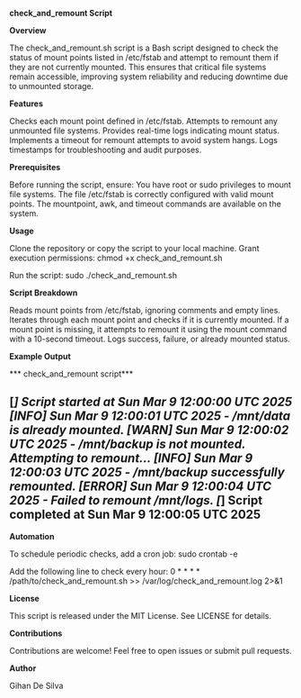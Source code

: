 **check_and_remount Script**

**Overview**

The check_and_remount.sh script is a Bash script designed to check the status of mount points listed in /etc/fstab and attempt to remount them if they are not currently mounted. This ensures that critical file systems remain accessible, improving system reliability and reducing downtime due to unmounted storage.

**Features**

Checks each mount point defined in /etc/fstab.
Attempts to remount any unmounted file systems.
Provides real-time logs indicating mount status.
Implements a timeout for remount attempts to avoid system hangs.
Logs timestamps for troubleshooting and audit purposes.

**Prerequisites**

Before running the script, ensure:
You have root or sudo privileges to mount file systems.
The file /etc/fstab is correctly configured with valid mount points.
The mountpoint, awk, and timeout commands are available on the system.

**Usage**

Clone the repository or copy the script to your local machine.
Grant execution permissions:
chmod +x check_and_remount.sh

Run the script:
sudo ./check_and_remount.sh

**Script Breakdown**

Reads mount points from /etc/fstab, ignoring comments and empty lines.
Iterates through each mount point and checks if it is currently mounted.
If a mount point is missing, it attempts to remount it using the mount command with a 10-second timeout.
Logs success, failure, or already mounted status.

**Example Output**

***  check_and_remount script***

[***] Script started at Sun Mar 9 12:00:00 UTC 2025
[INFO] Sun Mar 9 12:00:01 UTC 2025 - /mnt/data is already mounted.
[WARN] Sun Mar 9 12:00:02 UTC 2025 - /mnt/backup is not mounted. Attempting to remount...
[INFO] Sun Mar 9 12:00:03 UTC 2025 - /mnt/backup successfully remounted.
[ERROR] Sun Mar 9 12:00:04 UTC 2025 - Failed to remount /mnt/logs.
[***] Script completed at Sun Mar 9 12:00:05 UTC 2025
--------------------------------------------------------------------------------

**Automation**

To schedule periodic checks, add a cron job:
sudo crontab -e

Add the following line to check every hour:
0 * * * * /path/to/check_and_remount.sh >> /var/log/check_and_remount.log 2>&1

**License**

This script is released under the MIT License. See LICENSE for details.

**Contributions**

Contributions are welcome! Feel free to open issues or submit pull requests.

**Author**

Gihan De Silva
